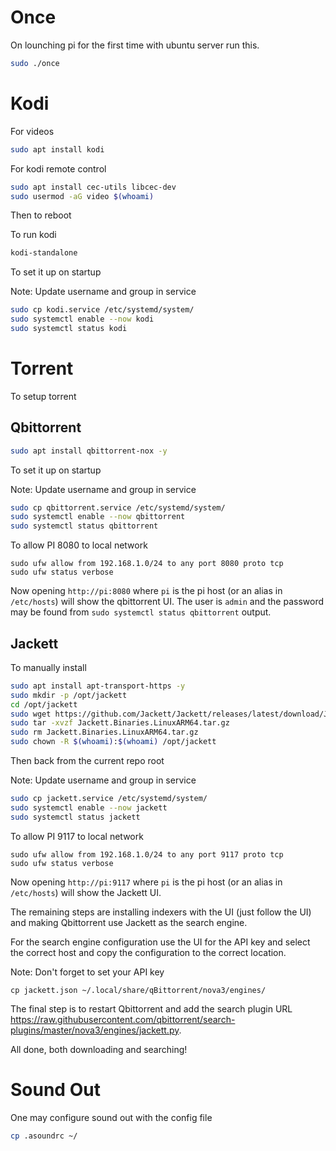 # Once

On lounching pi for the first time with ubuntu server run this.

```bash
sudo ./once
```

# Kodi

For videos

```bash
sudo apt install kodi
```

For kodi remote control

```bash
sudo apt install cec-utils libcec-dev
sudo usermod -aG video $(whoami)
```

Then to reboot

To run kodi

```bash
kodi-standalone
```

To set it up on startup

Note: Update username and group in service

```bash
sudo cp kodi.service /etc/systemd/system/
sudo systemctl enable --now kodi
sudo systemctl status kodi
```

# Torrent

To setup torrent

## Qbittorrent

```bash
sudo apt install qbittorrent-nox -y
```

To set it up on startup

Note: Update username and group in service

```bash
sudo cp qbittorrent.service /etc/systemd/system/
sudo systemctl enable --now qbittorrent
sudo systemctl status qbittorrent
```

To allow PI 8080 to local network

```
sudo ufw allow from 192.168.1.0/24 to any port 8080 proto tcp
sudo ufw status verbose
```

Now opening `http://pi:8080` where `pi` is the pi host (or an alias in `/etc/hosts`) will show the qbittorrent UI. The user is `admin` and the password may be found from `sudo systemctl status qbittorrent` output.

## Jackett

To manually install

```bash
sudo apt install apt-transport-https -y
sudo mkdir -p /opt/jackett
cd /opt/jackett
sudo wget https://github.com/Jackett/Jackett/releases/latest/download/Jackett.Binaries.LinuxARM64.tar.gz
sudo tar -xvzf Jackett.Binaries.LinuxARM64.tar.gz
sudo rm Jackett.Binaries.LinuxARM64.tar.gz
sudo chown -R $(whoami):$(whoami) /opt/jackett
```

Then back from the current repo root

Note: Update username and group in service

```bash
sudo cp jackett.service /etc/systemd/system/
sudo systemctl enable --now jackett
sudo systemctl status jackett
```

To allow PI 9117 to local network

```
sudo ufw allow from 192.168.1.0/24 to any port 9117 proto tcp
sudo ufw status verbose
```

Now opening `http://pi:9117` where `pi` is the pi host (or an alias in `/etc/hosts`) will show the Jackett UI.

The remaining steps are installing indexers with the UI (just follow the UI) and making Qbittorrent use Jackett as the search engine.

For the search engine configuration use the UI for the API key and select the correct host and copy the configuration to the correct location.

Note: Don't forget to set your API key

```
cp jackett.json ~/.local/share/qBittorrent/nova3/engines/
```

The final step is to restart Qbittorrent and add the search plugin URL https://raw.githubusercontent.com/qbittorrent/search-plugins/master/nova3/engines/jackett.py.

All done, both downloading and searching!

# Sound Out

One may configure sound out with the config file

```bash
cp .asoundrc ~/
```
